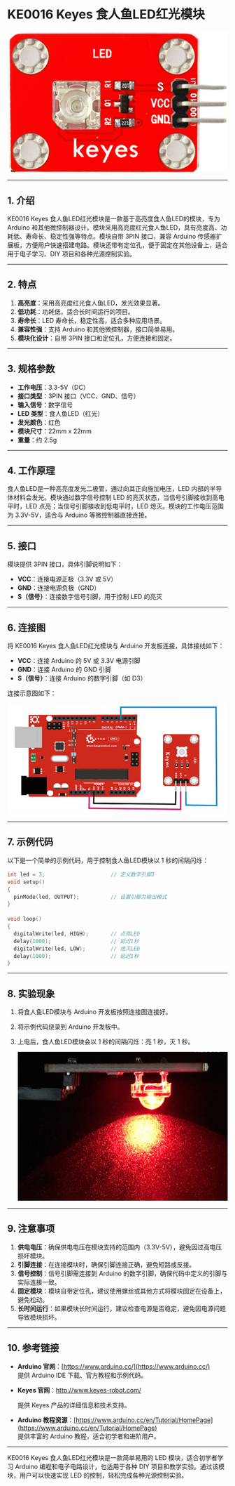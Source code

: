 # KE0016 Keyes 食人鱼LED红光模块

![image-20250312153407351](media/image-20250312153407351.png)

---

## **1. 介绍**

KE0016 Keyes 食人鱼LED红光模块是一款基于高亮度食人鱼LED的模块，专为 Arduino 和其他微控制器设计。模块采用高亮度红光食人鱼LED，具有亮度高、功耗低、寿命长、稳定性强等特点。模块自带 3PIN 接口，兼容 Arduino 传感器扩展板，方便用户快速搭建电路。模块还带有定位孔，便于固定在其他设备上，适合用于电子学习、DIY 项目和各种光源控制实验。

---

## **2. 特点**

1. **高亮度**：采用高亮度红光食人鱼LED，发光效果显著。  
2. **低功耗**：功耗低，适合长时间运行的项目。  
3. **寿命长**：LED 寿命长，稳定性高，适合多种应用场景。  
4. **兼容性强**：支持 Arduino 和其他微控制器，接口简单易用。  
5. **模块化设计**：自带 3PIN 接口和定位孔，方便连接和固定。  

---

## **3. 规格参数**

- **工作电压**：3.3-5V（DC）  
- **接口类型**：3PIN 接口（VCC、GND、信号）  
- **输入信号**：数字信号  
- **LED 类型**：食人鱼LED（红光）  
- **发光颜色**：红色  
- **模块尺寸**：22mm x 22mm  
- **重量**：约 2.5g  

---

## **4. 工作原理**

食人鱼LED是一种高亮度发光二极管，通过向其正向施加电压，LED 内部的半导体材料会发光。模块通过数字信号控制 LED 的亮灭状态，当信号引脚接收到高电平时，LED 点亮；当信号引脚接收到低电平时，LED 熄灭。模块的工作电压范围为 3.3V-5V，适合与 Arduino 等微控制器直接连接。

---

## **5. 接口**

模块提供 3PIN 接口，具体引脚说明如下：  
- **VCC**：连接电源正极（3.3V 或 5V）  
- **GND**：连接电源负极（GND）  
- **S（信号）**：连接数字信号引脚，用于控制 LED 的亮灭  

---

## **6. 连接图**

将 KE0016 Keyes 食人鱼LED红光模块与 Arduino 开发板连接，具体接线如下：  
- **VCC**：连接 Arduino 的 5V 或 3.3V 电源引脚  
- **GND**：连接 Arduino 的 GND 引脚  
- **S（信号）**：连接 Arduino 的数字引脚（如 D3）  

连接示意图如下：  

![image-20250319095623175](media/image-20250319095623175.png)

---

## **7. 示例代码**

以下是一个简单的示例代码，用于控制食人鱼LED模块以 1 秒的间隔闪烁：

```cpp
int led = 3;                     // 定义数字引脚3
void setup()
{
  pinMode(led, OUTPUT);          // 设置引脚为输出模式
}

void loop()
{
  digitalWrite(led, HIGH);       // 点亮LED
  delay(1000);                   // 延迟1秒
  digitalWrite(led, LOW);        // 熄灭LED
  delay(1000);                   // 延迟1秒
}
```

---

## **8. 实验现象**

1. 将食人鱼LED模块与 Arduino 开发板按照连接图连接好。  

2. 将示例代码烧录到 Arduino 开发板中。  

3. 上电后，食人鱼LED模块会以 1 秒的间隔闪烁：亮 1 秒，灭 1 秒。  

	![image-20250319095553077](media/image-20250319095553077.png)

---

## **9. 注意事项**

1. **供电电压**：确保供电电压在模块支持的范围内（3.3V-5V），避免因过高电压损坏模块。  
2. **引脚连接**：在连接模块时，确保引脚连接正确，避免短路或反接。  
3. **信号控制**：信号引脚需连接到 Arduino 的数字引脚，确保代码中定义的引脚与实际连接一致。  
4. **固定模块**：模块自带定位孔，建议使用螺丝或其他方式将模块固定在设备上，避免松动。  
5. **长时间运行**：如果模块长时间运行，建议检查电源是否稳定，避免因电源问题导致模块损坏。  

---

## **10. 参考链接**

- **Arduino 官网**：[https://www.arduino.cc/](https://www.arduino.cc/)  
  提供 Arduino IDE 下载、官方教程和示例代码。  
  
- **Keyes 官网**：http://www.keyes-robot.com/

  提供 Keyes 产品的详细信息和技术支持。  

- **Arduino 教程资源**：[https://www.arduino.cc/en/Tutorial/HomePage](https://www.arduino.cc/en/Tutorial/HomePage)  
  提供丰富的 Arduino 教程，适合初学者和进阶用户。  

---

KE0016 Keyes 食人鱼LED红光模块是一款简单易用的 LED 模块，适合初学者学习 Arduino 编程和电子电路设计，也适用于各种 DIY 项目和教学实验。通过该模块，用户可以快速实现 LED 的控制，轻松完成各种光源控制实验。

